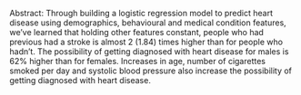 Abstract: Through building a logistic regression model to predict heart disease using demographics, behavioural and medical condition features, we’ve learned that holding other features constant, people who had previous had a stroke is almost 2 (1.84) times higher than for people who hadn’t. The possibility of getting diagnosed with heart disease for males is 62% higher than for females. Increases in age, number of cigarettes smoked per day and systolic blood pressure also increase the possibility of getting diagnosed with heart disease.
